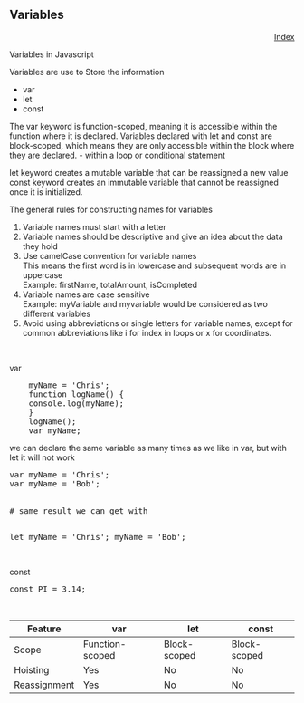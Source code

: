 <h2>Variables</h2>
<p align='right'><a href="https://github.com/nrjp/javascript">Index</a></p>

Variables in Javascript

Variables are use to Store the information

<ul>
    <li>var</li>
    <li>let</li>
    <li>const</li>
</ul>
The var keyword is function-scoped, meaning it is accessible within the function where it is declared. 
Variables declared with let and const are block-scoped, which means they are only accessible within the block where they are declared.
    - within a loop or conditional statement

let keyword creates a mutable variable that can be reassigned a new value
const keyword creates an immutable variable that cannot be reassigned once it is initialized.

<p>
The general rules for constructing names for variables 
</p>
<ol>
    <li>Variable names must start with a letter</li>
    <li>Variable names should be descriptive and give an idea about the data they hold</li>
    <li>Use camelCase convention for variable names</li>
     This means the first word is in lowercase and subsequent words are in uppercase<br>
         Example: firstName, totalAmount, isCompleted
    <li>Variable names are case sensitive</li>
       Example: myVariable and myvariable would be considered as two different variables 
    <li>Avoid using abbreviations or single letters for variable names, except for common abbreviations like i for index in loops or x for coordinates.</li>
</ol>
<br />

<p>var</p>
<pre>
    myName = 'Chris';
    function logName() {
    console.log(myName);
    }
    logName();
    var myName;
</pre>
<p>we can declare the same variable as many times as we like in var, but with let it will not work</p>
<pre>
var myName = 'Chris';
var myName = 'Bob';
<br>
# same result we can get with

let myName = 'Chris';
myName = 'Bob';
</pre>
<br>
const
<pre>const PI = 3.14;</pre>
<br />

| Feature	   | var	         | let	         |  const       | 
|--------------|-----------------|---------------|--------------|
| Scope	       | Function-scoped |  Block-scoped |  Block-scoped|
| Hoisting	   | Yes             |  No           |	No          |
| Reassignment | Yes             |	No           |  No          |
